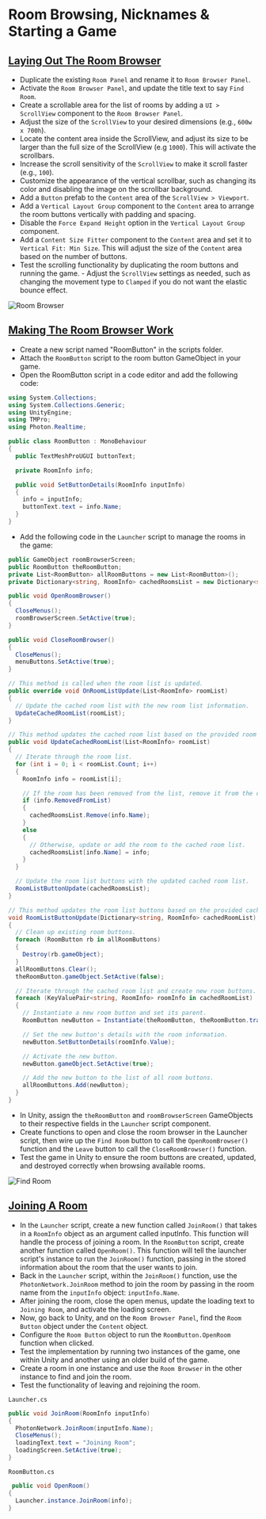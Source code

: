 # Room Browsing, Nicknames & Starting a Game

## [Laying Out The Room Browser](https://www.udemy.com/course/unity-online-multiplayer/learn/lecture/25987986#questions)

- Duplicate the existing `Room Panel` and rename it to `Room Browser Panel`.
- Activate the `Room Browser Panel`, and update the title text to say `Find Room`.
- Create a scrollable area for the list of rooms by adding a `UI > ScrollView` component to the `Room Browser Panel`.
- Adjust the size of the `ScrollView` to your desired dimensions (e.g., `600w x 700h`).
- Locate the content area inside the ScrollView, and adjust its size to be larger than the full size of the ScrollView (e.g `1000`). This will activate the scrollbars.
- Increase the scroll sensitivity of the `ScrollView` to make it scroll faster (e.g., `100`).
- Customize the appearance of the vertical scrollbar, such as changing its color and disabling the image on the scrollbar background.
- Add a `Button` prefab to the `Content` area of the `ScrollView > Viewport`.
- Add a `Vertical Layout Group` component to the `Content` area to arrange the room buttons vertically with padding and spacing.
- Disable the `Force Expand Height` option in the `Vertical Layout Group` component.
- Add a `Content Size Fitter` component to the `Content` area and set it to `Vertical Fit: Min Size`. This will adjust the size of the `Content` area based on the number of buttons.
- Test the scrolling functionality by duplicating the room buttons and running the game. - Adjust the `ScrollView` settings as needed, such as changing the movement type to `Clamped` if you do not want the elastic bounce effect.

![Room Browser](images/room-browser.png)

## [Making The Room Browser Work](https://www.udemy.com/course/unity-online-multiplayer/learn/lecture/25987988#questions)

- Create a new script named "RoomButton" in the scripts folder.
- Attach the `RoomButton` script to the room button GameObject in your game.
- Open the RoomButton script in a code editor and add the following code:

```cs
using System.Collections;
using System.Collections.Generic;
using UnityEngine;
using TMPro;
using Photon.Realtime;

public class RoomButton : MonoBehaviour
{
  public TextMeshProUGUI buttonText;

  private RoomInfo info;

  public void SetButtonDetails(RoomInfo inputInfo)
  {
    info = inputInfo;
    buttonText.text = info.Name;
  }
}
```

- Add the following code in the `Launcher` script to manage the rooms in the game:

```cs
public GameObject roomBrowserScreen;
public RoomButton theRoomButton;
private List<RoomButton> allRoomButtons = new List<RoomButton>();
private Dictionary<string, RoomInfo> cachedRoomsList = new Dictionary<string, RoomInfo>();

public void OpenRoomBrowser()
{
  CloseMenus();
  roomBrowserScreen.SetActive(true);
}

public void CloseRoomBrowser()
{
  CloseMenus();
  menuButtons.SetActive(true);
}

// This method is called when the room list is updated.
public override void OnRoomListUpdate(List<RoomInfo> roomList)
{
  // Update the cached room list with the new room list information.
  UpdateCachedRoomList(roomList);
}

// This method updates the cached room list based on the provided room list.
public void UpdateCachedRoomList(List<RoomInfo> roomList)
{
  // Iterate through the room list.
  for (int i = 0; i < roomList.Count; i++)
  {
    RoomInfo info = roomList[i];

    // If the room has been removed from the list, remove it from the cached room list.
    if (info.RemovedFromList)
    {
      cachedRoomsList.Remove(info.Name);
    }
    else
    {
      // Otherwise, update or add the room to the cached room list.
      cachedRoomsList[info.Name] = info;
    }
  }

  // Update the room list buttons with the updated cached room list.
  RoomListButtonUpdate(cachedRoomsList);
}

// This method updates the room list buttons based on the provided cached room list.
void RoomListButtonUpdate(Dictionary<string, RoomInfo> cachedRoomList)
{
  // Clean up existing room buttons.
  foreach (RoomButton rb in allRoomButtons)
  {
    Destroy(rb.gameObject);
  }
  allRoomButtons.Clear();
  theRoomButton.gameObject.SetActive(false);

  // Iterate through the cached room list and create new room buttons.
  foreach (KeyValuePair<string, RoomInfo> roomInfo in cachedRoomList)
  {
    // Instantiate a new room button and set its parent.
    RoomButton newButton = Instantiate(theRoomButton, theRoomButton.transform.parent);

    // Set the new button's details with the room information.
    newButton.SetButtonDetails(roomInfo.Value);

    // Activate the new button.
    newButton.gameObject.SetActive(true);

    // Add the new button to the list of all room buttons.
    allRoomButtons.Add(newButton);
  }
}
```

- In Unity, assign the `theRoomButton` and `roomBrowserScreen` GameObjects to their respective fields in the `Launcher` script component.
- Create functions to open and close the room browser in the Launcher script, then wire up the `Find Room` button to call the `OpenRoomBrowser()` function and the `Leave` button to call the `CloseRoomBrowser()` function.
- Test the game in Unity to ensure the room buttons are created, updated, and destroyed correctly when browsing available rooms.

![Find Room](images/find-room.png)

## [Joining A Room](https://www.udemy.com/course/unity-online-multiplayer/learn/lecture/25987990#questions)

- In the `Launcher` script, create a new function called `JoinRoom()` that takes in a `RoomInfo` object as an argument called inputInfo. This function will handle the process of joining a room.
  In the `RoomButton` script, create another function called `OpenRoom()`. This function will tell the launcher script's instance to run the `JoinRoom()` function, passing in the stored information about the room that the user wants to join.
- Back in the `Launcher` script, within the `JoinRoom()` function, use the `PhotonNetwork.JoinRoom` method to join the room by passing in the room name from the `inputInfo` object: `inputInfo.Name`.
- After joining the room, close the open menus, update the loading text to `Joining Room`, and activate the loading screen.
- Now, go back to Unity, and on the `Room Browser Panel`, find the `Room Button` object under the `Content` object.
- Configure the `Room Button` object to run the `RoomButton.OpenRoom` function when clicked.
- Test the implementation by running two instances of the game, one within Unity and another using an older build of the game.
- Create a room in one instance and use the `Room Browser` in the other instance to find and join the room.
- Test the functionality of leaving and rejoining the room.

`Launcher.cs`

```cs
public void JoinRoom(RoomInfo inputInfo)
{
  PhotonNetwork.JoinRoom(inputInfo.Name);
  CloseMenus();
  loadingText.text = "Joining Room";
  loadingScreen.SetActive(true);
}
```

`RoomButton.cs`

```cs
 public void OpenRoom()
{
  Launcher.instance.JoinRoom(info);
}
```
